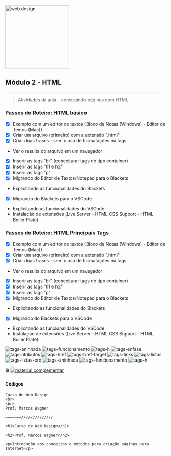 <img width="200" alt="web design" src="https://user-images.githubusercontent.com/81576640/220621669-df2f00d1-7b0e-4863-98ab-941083c2caa9.png">


## Módulo 2 - HTML
---

> Atividades da aula - construindo páginas com HTML

### Passos do Roteiro: HTML básico
- [x] Exemplo com um editor de textos (Bloco de Notas (Windows) - Editor de Textos (Mac))
- [x] Criar um arquivo (primeiro) com a extensão ".html"
- [x] Criar duas frases - sem o uso de formatações ou tags
 - Ver o resulta do arquivo em um navegador
- [x] Inserir as tags "br" (conceiturar tags do tipo conteiner)
- [x] Inserir as tags "h1 e h2"
- [x] Inserir as tags "p" 
- [x] Migrando do Editor de Textos/Notepad para o Blackets
 - Explicitando as funcionalidades do Blackets
- [x] Migrando do Blackets para o VSCode
 - Explicitando as funcionalidades do VSCode
 - Instalação de extensões (Live Server - HTML CSS Support - HTML Boiler Plate)
  

### Passos do Roteiro: HTML Principais Tags
- [x] Exemplo com um editor de textos (Bloco de Notas (Windows) - Editor de Textos (Mac))
- [x] Criar um arquivo (primeiro) com a extensão ".html"
- [x] Criar duas frases - sem o uso de formatações ou tags
 - Ver o resulta do arquivo em um navegador
- [x] Inserir as tags "br" (conceiturar tags do tipo conteiner)
- [x] Inserir as tags "h1 e h2"
- [x] Inserir as tags "p" 
- [x] Migrando do Editor de Textos/Notepad para o Blackets
 - Explicitando as funcionalidades do Blackets
- [x] Migrando do Blackets para o VSCode
 - Explicitando as funcionalidades do VSCode
 - Instalação de extensões (Live Server - HTML CSS Support - HTML Boiler Plate)
  

![tags-aninhada](https://user-images.githubusercontent.com/81576640/220710749-b56f11a1-e3e5-419f-8f6b-8d18b3c124d9.png)
![tags-funcionamento](https://user-images.githubusercontent.com/81576640/220710761-87114ed7-2a90-4be7-baf4-c53d110af98b.png)
![tags-h](https://user-images.githubusercontent.com/81576640/220710763-2ce25ace-c35f-42de-a392-dd7104442012.png)
![tags-enfase](https://user-images.githubusercontent.com/81576640/220712729-1d436d54-d7fb-4ba1-82c7-8772e90fcaf3.png)
![tags-atributos](https://user-images.githubusercontent.com/81576640/220712732-e26cfd78-e2e1-4758-b305-327db034b797.png)
![tags-href](https://user-images.githubusercontent.com/81576640/220712736-be04e7d6-26da-4718-bef6-242cf44e9da1.png)
![tags-href-target](https://user-images.githubusercontent.com/81576640/220712740-0e2c302c-3caa-414e-b998-a332ce64de13.png)
![tags-links](https://user-images.githubusercontent.com/81576640/220712746-03207dbd-a194-486f-b5d3-ae5bb3ffc419.png)
![tags-listas](https://user-images.githubusercontent.com/81576640/220712749-8b1f5c9f-aeb8-4796-a7aa-17098cc4c336.png)
![tags-listas-ord](https://user-images.githubusercontent.com/81576640/220712750-97ff921a-afd9-41b6-8ee5-221dbbbced37.png)
![tags-aninhada](https://user-images.githubusercontent.com/81576640/220712752-084b9afb-23ff-4458-a4d5-a0aa1e2340b8.png)
![tags-funcionamento](https://user-images.githubusercontent.com/81576640/220712755-3a439ee4-43c3-422a-8449-69843066e061.png)
![tags-h](https://user-images.githubusercontent.com/81576640/220712759-34e3485b-0c1c-4d6f-9ade-0b9a90d6935d.png)



🎬
[![material complementar](https://github.com/marcoswagner-commits/projetos_cg/blob/aa3f6a6ace359cfac3b5b9f9758fb9c642fe950b/Capa_Aula_Unity3D.png)](https://www.youtube.com/watch?v=i_1jef-1pgQ)
 
#### Códigos
 ```
 Curso de Web Design
 <br>
 <br>
 Prof. Marcos Wagner
 
 =======//////////////

 <h1>Curso de Web Design</h1>
 
 <h2>Prof. Marcos Wagner</h2>
 
 <p>Introdução aos conceitos e métodos para criação páginas para Internet</p>

 

 ```








